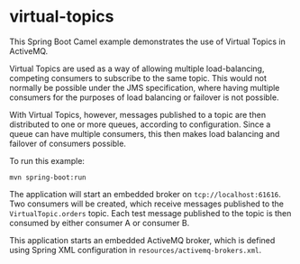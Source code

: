 # virtual-topics

This Spring Boot Camel example demonstrates the use of Virtual Topics in ActiveMQ.

Virtual Topics are used as a way of allowing multiple load-balancing, competing consumers to subscribe to the same topic. This would not normally be possible under the JMS specification, where having multiple consumers for the purposes of load balancing or failover is not possible.

With Virtual Topics, however, messages published to a topic are then distributed to one or more queues, according to configuration. Since a queue can have multiple consumers, this then makes load balancing and failover of consumers possible.

To run this example:

    mvn spring-boot:run

The application will start an embedded broker on `tcp://localhost:61616`. Two consumers will be created, which receive messages published to the `VirtualTopic.orders` topic. Each test message published to the topic is then consumed by either consumer A or consumer B.

This application starts an embedded ActiveMQ broker, which is defined using Spring XML configuration in `resources/activemq-brokers.xml`.
